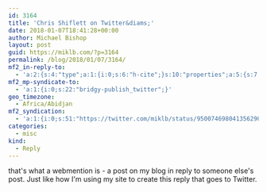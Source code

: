 ```yaml
---
id: 3164
title: 'Chris Shiflett on Twitter&diams;'
date: 2018-01-07T18:41:28+00:00
author: Michael Bishop
layout: post
guid: https://miklb.com/?p=3164
permalink: /blog/2018/01/07/3164/
mf2_in-reply-to:
  - 'a:2:{s:4:"type";a:1:{i:0;s:6:"h-cite";}s:10:"properties";a:5:{s:7:"summary";a:1:{i:0;s:175:"“@markboulton I debated using Webmentions but ultimately decided no comments this time. Let people respond thoughtfully with a post of their own. Bring blogging back. :-)”";}s:4:"name";a:1:{i:0;s:25:"Chris Shiflett on Twitter";}s:3:"url";a:1:{i:0;s:54:"https://twitter.com/shiflett/status/950067527958200320";}s:11:"publication";a:1:{i:0;s:7:"Twitter";}s:8:"featured";a:1:{i:0;s:76:"https://pbs.twimg.com/profile_images/934999337800577024/PpFPOlhU_400x400.jpg";}}}'
mf2_mp-syndicate-to:
  - 'a:1:{i:0;s:22:"bridgy-publish_twitter";}'
geo_timezone:
  - Africa/Abidjan
mf2_syndication:
  - 'a:1:{i:0;s:51:"https://twitter.com/miklb/status/950074698041356290";}'
categories:
  - misc
kind:
  - Reply
---
```

that's what a webmention is - a post on my blog in reply to someone else's post. Just like how I'm using my site to create this reply that goes to Twitter.